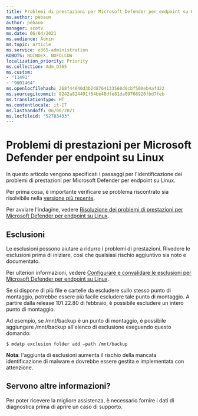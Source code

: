 ```yaml
---
title: Problemi di prestazioni per Microsoft Defender per endpoint su Linux
ms.author: pebaum
author: pebaum
manager: scotv
ms.date: 06/04/2021
ms.audience: Admin
ms.topic: article
ms.service: o365-administration
ROBOTS: NOINDEX, NOFOLLOW
localization_priority: Priority
ms.collection: Adm_O365
ms.custom:
- "11491"
- "9001464"
ms.openlocfilehash: 268f44640d3b2d8764133560d0cbf500eb4afd22
ms.sourcegitcommit: 8242a824491f64be48dfe81da09766920fbd7feb
ms.translationtype: HT
ms.contentlocale: it-IT
ms.lasthandoff: 06/06/2021
ms.locfileid: "52783433"
---
```

# <a name="performance-issues-for-microsoft-defender-for-endpoint-on-linux"></a>Problemi di prestazioni per Microsoft Defender per endpoint su Linux

In questo articolo vengono specificati i passaggi per l'identificazione dei problemi di prestazioni per Microsoft Defender per endpoint su Linux.

Per prima cosa, è importante verificare se problema riscontrato sia risolvibile nella [versione più recente](/microsoft-365/security/defender-endpoint/linux-whatsnew). 

Per avviare l'indagine, vedere [Risoluzione dei problemi di prestazioni per Microsoft Defender per endpoint su Linux](/microsoft-365/security/defender-endpoint/linux-support-perf).

## <a name="exclusions"></a>Esclusioni

Le esclusioni possono aiutare a ridurre i problemi di prestazioni. Rivedere le esclusioni prima di iniziare, così che qualsiasi rischio aggiuntivo sia noto e documentato.

Per ulteriori informazioni, vedere [Configurare e convalidare le esclusioni per Microsoft Defender per endpoint su Linux](/microsoft-365/security/defender-endpoint/linux-exclusions).

Se si dispone di più file e cartelle da escludere sullo stesso punto di montaggio, potrebbe essere più facile escludere tale punto di montaggio. A partire dalla release 101.22.80 di febbraio, è possibile escludere un intero punto di montaggio.

Ad esempio, se /mnt/backup è un punto di montaggio, è possibile aggiungere /mnt/backup all'elenco di esclusione eseguendo questo domando:

`$ mdatp exclusion folder add –path /mnt/backup`

**Nota**: l'aggiunta di esclusioni aumenta il rischio della mancata identificazione di malware e dovrebbe essere gestita e implementata con attenzione.

## <a name="need-help"></a>Servono altre informazioni?

Per poter ricevere la migliore assistenza, è necessario fornire i dati di diagnostica prima di aprire un caso di supporto.
